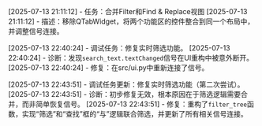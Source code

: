 [2025-07-13 21:11:12] - 任务：合并Filter和Find & Replace视图
[2025-07-13 21:11:12] - 描述：移除QTabWidget，将两个功能区的控件整合到同一个布局中，并调整信号连接。

[2025-07-13 22:40:24] - 调试任务：修复实时筛选功能。
[2025-07-13 22:40:24] - 诊断：发现`search_text.textChanged`信号在UI重构中被意外断开。
[2025-07-13 22:40:24] - 修复：在src/ui.py中重新连接了信号。

[2025-07-13 22:43:51] - 调试任务更新：修复实时筛选功能（第二次尝试）。
[2025-07-13 22:43:51] - 诊断：初步修复无效，根本原因在于筛选逻辑需要合并，而非简单恢复信号。
[2025-07-13 22:43:51] - 修复：重构了`filter_tree`函数，实现“筛选”和“查找”框的“与”逻辑联合筛选，并更新了所有相关信号连接。
